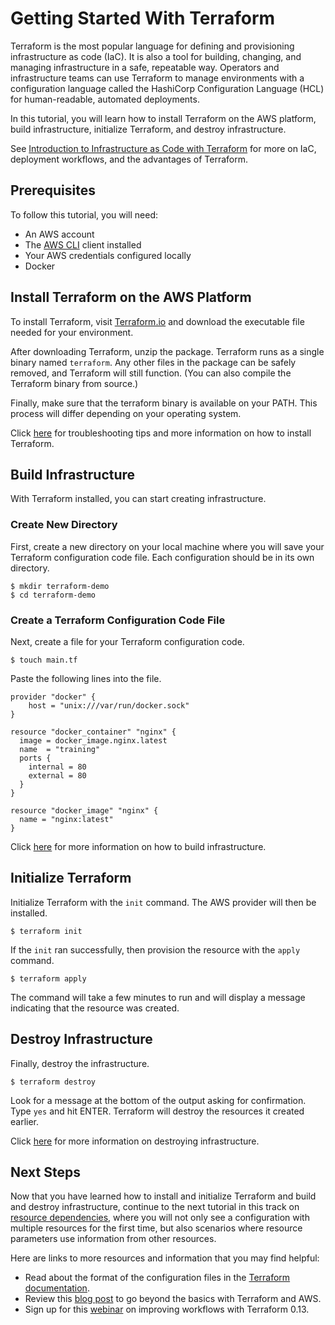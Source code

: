 # Getting Started With Terraform

Terraform is the most popular language for defining and provisioning infrastructure as code (IaC). It is also a tool for building, changing, and managing infrastructure in a safe, repeatable way. Operators and infrastructure teams can use Terraform to manage environments with a configuration language called the HashiCorp Configuration Language (HCL) for human-readable, automated deployments.

In this tutorial, you will learn how to install Terraform on the AWS platform, build infrastructure, initialize Terraform, and destroy infrastructure.

See [Introduction to Infrastructure as Code with Terraform](https://learn.hashicorp.com/terraform/getting-started/intro) for more on IaC, deployment workflows, and the advantages of Terraform. 

## Prerequisites
To follow this tutorial, you will need:
- An AWS account
- The [AWS CLI](https://kubernetes.io/docs/tasks/tools/install-kubectl/) client installed
- Your AWS credentials configured locally
- Docker

## Install Terraform on the AWS Platform

To install Terraform, visit [Terraform.io](https://www.terraform.io/downloads.html) and download the executable file needed for your environment.

After downloading Terraform, unzip the package. Terraform runs as a single binary named `terraform`. Any other files in the package can be safely removed, and Terraform will still function. (You can also compile the Terraform binary from source.)

Finally, make sure that the terraform binary is available on your PATH. This process will differ depending on your operating system.

Click [here](https://learn.hashicorp.com/terraform/getting-started/install) for troubleshooting tips and more information on how to install Terraform.

## Build Infrastructure

With Terraform installed, you can start creating infrastructure.

### Create New Directory

First, create a new directory on your local machine where you will save your Terraform configuration code file. Each configuration should be in its own directory.

```shell
$ mkdir terraform-demo
$ cd terraform-demo
```

### Create a Terraform Configuration Code File

Next, create a file for your Terraform configuration code.

```shell
$ touch main.tf
```

Paste the following lines into the file.

```hcl
provider "docker" {
    host = "unix:///var/run/docker.sock"
}

resource "docker_container" "nginx" {
  image = docker_image.nginx.latest
  name  = "training"
  ports {
    internal = 80
    external = 80
  }
}

resource "docker_image" "nginx" {
  name = "nginx:latest"
}
```
Click [here](https://learn.hashicorp.com/terraform/getting-started/build) for more information on how to build infrastructure.

## Initialize Terraform

Initialize Terraform with the `init` command. The AWS provider will then be installed. 

```shell
$ terraform init
```

If the `init` ran successfully, then provision the resource with the `apply` command.

```shell
$ terraform apply
```

The command will take a few minutes to run and will display a message indicating that the resource was created.

## Destroy Infrastructure

Finally, destroy the infrastructure.

```shell
$ terraform destroy
```

Look for a message at the bottom of the output asking for confirmation. Type `yes` and hit ENTER. Terraform will destroy the resources it created earlier.

Click [here](https://learn.hashicorp.com/terraform/getting-started/destroy) for more information on destroying infrastructure.

## Next Steps

Now that you have learned how to install and initialize Terraform and build and destroy infrastructure, continue to the next tutorial in this track on [resource dependencies](https://learn.hashicorp.com/terraform/getting-started/dependencies), where you will not only see a configuration with multiple resources for the first time, but also scenarios where resource parameters use information from other resources.

Here are links to more resources and information that you may find helpful:

- Read about the format of the configuration files in the [Terraform documentation](https://www.terraform.io/docs/configuration/index.html).
- Review this [blog post](https://aws.amazon.com/blogs/apn/terraform-beyond-the-basics-with-aws/) to go beyond the basics with Terraform and AWS.
- Sign up for this [webinar](https://www.hashicorp.com/webinars/improved-workflows-with-terraform/) on improving workflows with Terraform 0.13.
